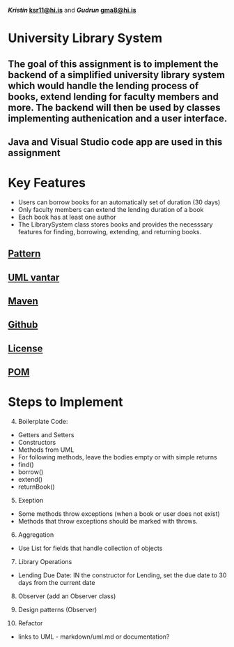 **_Kristin_ ksr11@hi.is** and **_Gudrun_ gma8@hi.is**
# University Library System
## The goal of this assignment is to implement the backend of a simplified university library system which would handle the lending process of books, extend lending for faculty members and more. The backend will then be used by classes implementing authenication and a user interface.
## Java and Visual Studio code app are used in this assignment




# Key Features
- Users can borrow books for an automatically set of duration (30 days)
- Only faculty members can extend the lending duration of a book
- Each book has at least one author
- The LibrarySystem class stores books and provides the necesssary features for finding, borrowing, extending, and returning books.




## [Pattern](/hbv202gAssignment8/src/site/markdown/pattern.md)
## [UML vantar](/hbv202gAssignment8/src/site/markdown/documentation.md)
## [Maven](/hbv202gAssignment8/src/site/markdown/maven.md)

## [Github](/hbv202gAssignment8/src/site/markdown/github.md)



## [License](/hbv202gAssignment8/LICENCE)

## [POM](/hbv202gAssignment8/pom.xml)





# Steps to Implement



4. Boilerplate Code:
- Getters and Setters
- Constructors
- Methods from UML
- For following methods, leave the bodies empty or with simple returns
 - find()
 - borrow()
 - extend()
 - returnBook()

5. Exeption
- Some methods throw exceptions (when a book or user does not exist)
- Methods that throw exceptions should be marked with throws.
6. Aggregation
- Use List<Type> for fields that handle collection of objects
7. Library Operations
- Lending Due Date: IN the constructor for Lending, set the due date to 30 days from the current date
8. Observer (add an Observer class)


11. Design patterns (Observer)
12. Refactor





- links to UML - markdown/uml.md or documentation?









